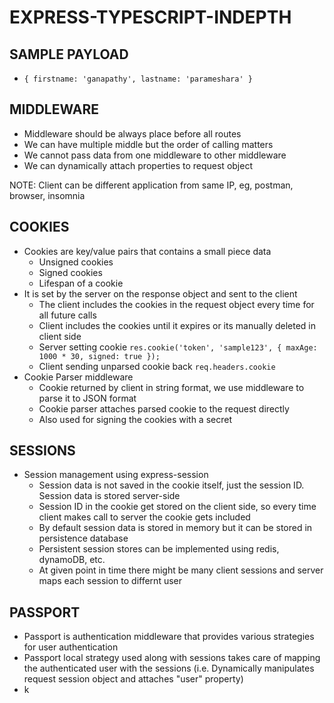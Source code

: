 # EXPRESS-TYPESCRIPT-INDEPTH

## SAMPLE PAYLOAD

- `{ firstname: 'ganapathy', lastname: 'parameshara' }`

## MIDDLEWARE

- Middleware should be always place before all routes
- We can have multiple middle but the order of calling matters
- We cannot pass data from one middleware to other middleware
- We can dynamically attach properties to request object

NOTE: Client can be different application from same IP, eg, postman, browser, insomnia

## COOKIES

- Cookies are key/value pairs that contains a small piece data
  - Unsigned cookies
  - Signed cookies
  - Lifespan of a cookie
- It is set by the server on the response object and sent to the client
  - The client includes the cookies in the request object every time for all future calls
  - Client includes the cookies until it expires or its manually deleted in client side
  - Server setting cookie `res.cookie('token', 'sample123', { maxAge: 1000 * 30, signed: true });`
  - Client sending unparsed cookie back `req.headers.cookie`
- Cookie Parser middleware
  - Cookie returned by client in string format, we use middleware to parse it to JSON format
  - Cookie parser attaches parsed cookie to the request directly
  - Also used for signing the cookies with a secret

## SESSIONS

- Session management using express-session
  - Session data is not saved in the cookie itself, just the session ID. Session data is stored server-side
  - Session ID in the cookie get stored on the client side, so every time client makes call to server the cookie gets included
  - By default session data is stored in memory but it can be stored in persistence database
  - Persistent session stores can be implemented using redis, dynamoDB, etc.
  - At given point in time there might be many client sessions and server maps each session to differnt user

## PASSPORT

- Passport is authentication middleware that provides various strategies for user authentication
- Passport local strategy used along with sessions takes care of mapping the authenticated user with the sessions (i.e. Dynamically manipulates request session object and attaches "user" property)
- k
